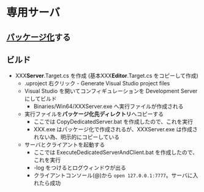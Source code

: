 ﻿# 専用サーバ

## [パッケージ化](https://github.com/horinoh/UE4DedicatedServer/tree/master/Document/Packaging)する

## ビルド
* XXX**Server**.Target.cs を作成 (基本XXX**Editor**.Target.cs をコピーして作成)
  * .uproject 右クリック - Generate Visual Studio project files
  * Visual Studio を開いてコンフィギュレーションを Development Server にしてビルド
    * Binaries/Win64/XXXServer.exe へ実行ファイルが作成される
  * 実行ファイルを**パッケージ化先ディレクトリ**へコピーする
    * ここでは CopyDedicatedServer.bat を作成したので、これを実行
    * XXX.exe はパッケージ化で作成されるが、XXXServer.exe は作成されない為、明示的にコピーしている
  * サーバとクライアントを起動する
    * ここでは ExecuteDedicatedServerAndClient.bat を作成したので、これを実行
    * -log をつけるとログウィンドウが出る
    * クライアントコンソール(@)から `open 127.0.0.1:7777`。サーバに入れたら成功